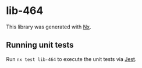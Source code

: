 # lib-464

This library was generated with [Nx](https://nx.dev).

## Running unit tests

Run `nx test lib-464` to execute the unit tests via [Jest](https://jestjs.io).
